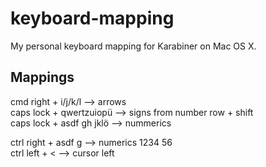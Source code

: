 # keyboard-mapping
My personal keyboard mapping for Karabiner on Mac OS X.

## Mappings
cmd right + i/j/k/l       --> arrows  
caps lock + qwertzuiopü   --> signs from number row + shift  
caps lock + asdf gh jklö  --> nummerics    

ctrl right + asdf g       --> numerics 1234 56  
ctrl left + <             --> cursor left  
